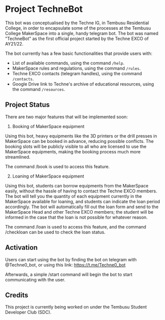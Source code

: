 # Project TechneBot

This bot was conceptualised by the Techne IG, in Tembusu Residential College, in order to encapsulate some of the processes at the Tembusu College MakerSpace into a single, handy telegram bot. The bot was named "TechneBot" as the first official project started by the Techne EXCO of AY21/22.

The bot currently has a few basic functionalities that provide users with:

- List of available commands, using the command `/help`.
- MakerSpace rules and regulations, using the command `/rules`.
- Techne EXCO contacts (telegram handles), using the command `/contacts`.
- Google Drive link to Techne's archive of educational resources, using the command `/resources`.

## Project Status

There are two major features that will be implemented soon:

1. Booking of MakerSpace equipment

Using this bot, heavy equipments like the 3D printers or the drill presses in MakerSpace can be booked in advance, reducing possible conflicts. The booking slots will be publicly visible to all who are licensed to use the MakerSpace equipments, making the booking process much more streamlined.

The command /book is used to access this feature.

2. Loaning of MakerSpace equipment

Using this bot, students can borrow equipments from the MakerSpace easily, without the hassle of having to contact the Techne EXCO members. The bot will tell you the quantity of each equipment currently in the MakerSpace available for loaning, and students can indicate the loan period accordingly. The bot will automatically fill out the loan form and send to the MakerSpace Head and other Techne EXCO members; the student will be informed in the case that the loan is not possible for whatever reason.

The command /loan is used to access this feature, and the command /checkloan can be used to check the loan status.

## Activation

Users can start using the bot by finding the bot on telegram with @Techne0_bot, or using this link:
https://t.me/Techne0_bot

Afterwards, a simple /start command will begin the bot to start communicating with the user.

## Credits

This project is currently being worked on under the Tembusu Student Developer Club (SDC).
